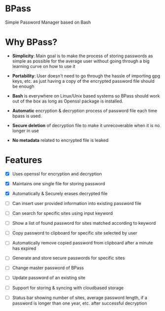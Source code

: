 # BPass
Simple Password Manager based on Bash



Why BPass?
===============================================
- **Simplicity**: Main goal is to make the process of storing passwords 
  as simple as possible for the average user without 
  going through a big learning curve on how to use it

- **Portability**: User doesn't need to go through the hassle
  of importing gpg keys, etc. as just having a copy of 
  the encrypted password file should be enough

- **Bash** is everywhere on Linux/Unix based systems
  so BPass should work out of the box as long as 
  Openssl package is installed. 

- **Automatic** encryption & decryption process of password 
  file each time bpass is used.

- **Secure deletion** of decryption file to make it
  unrecoverable when it is no longer in use

- **No metadata** related to encrypted file is leaked



Features
========
- [x] Uses openssl for encryption and decryption                                                       
- [x] Maintains one single file for storing password                                                
- [x] Automatically & Securely erases decrypted file
- [ ] Can insert user provided information into existing password file
- [ ] Can search for specific sites using input keyword        
- [ ] Show a list of found password for sites matched according to keyword 
- [ ] Copy password to clipboard for specific site selected by user                                        
- [ ] Automatically remove copied password from clipboard after a minute has expired
- [ ] Generate and store secure passwords for specific sites                                     
- [ ] Change master password of BPass
- [ ] Update password of an existing site                                                                           
- [ ] Support for storing & syncing with cloudbased storage
- [ ] Status bar showing number of sites, average password length, 
      if a password is longer than one year, etc. after successful 
      decryption

